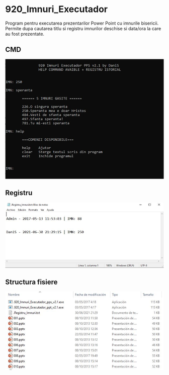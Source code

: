 # 920_Imnuri_Executador
Program pentru executarea prezentarilor Power Point cu imnurile bisericii. Permite dupa cautarea titlu si registru imnurilor deschise si data/ora la care au fost prezentate.

CMD
-------
![CMD](https://github.com/DaniS1448/920_Imnuri_Executador/blob/main/Captura1.JPG)

Registru
-------
![Registru](https://github.com/DaniS1448/920_Imnuri_Executador/blob/main/Captura2.JPG)

Structura fisiere
-------
![Structura fisiere](https://github.com/DaniS1448/920_Imnuri_Executador/blob/main/Captura3.JPG)
